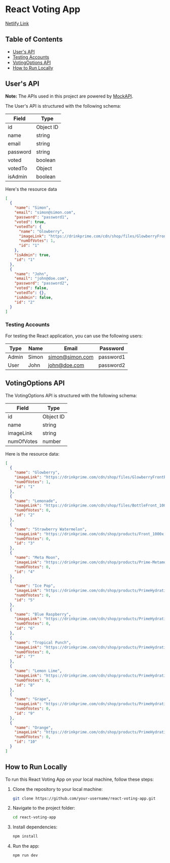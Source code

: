 # React Voting App

[Netlify Link](https://visionary-panda-e6dd39.netlify.app)

## Table of Contents
- [User's API](#users-api)
- [Testing Accounts](#testing-accounts)
- [VotingOptions API](#votingoptions-api)
- [How to Run Locally](#how-to-run-locally)

## User's API
**Note:** The APIs used in this project are powered by [MockAPI](https://www.mockapi.io/).

The User's API is structured with the following schema:

| Field    | Type      |
| -------- | --------- |
| id       | Object ID |
| name     | string    |
| email    | string    |
| password | string    |
| voted    | boolean   |
| votedTo  | Object    |
| isAdmin  | boolean   |

Here's the resource data
```json
[
  {
    "name": "Simon",
    "email": "simon@simon.com",
    "password": "password1",
    "voted": true,
    "votedTo": {
      "name": "Glowberry",
      "imageLink": "https://drinkprime.com/cdn/shop/files/GlowberryFrontRenderUpdated_1000x.png",
      "numOfVotes": 1,
      "id": "1"
    },
    "isAdmin": true,
    "id": "1"
  },
  {
    "name": "John",
    "email": "john@doe.com",
    "password": "password2",
    "voted": false,
    "votedTo": {},
    "isAdmin": false,
    "id": "2"
  }
]
```

### Testing Accounts
For testing the React application, you can use the following users:

| Type  | Name  | Email           | Password  |
| ----- | ----- | --------------- | --------- |
| Admin | Simon | simon@simon.com | password1 |
| User  | John  | john@doe.com    | password2 |

## VotingOptions API

The VotingOptions API is structured with the following schema:

| Field       | Type          |
|-------------|---------------|
| id          | Object ID     |
| name        | string        |
| imageLink   | string        |
| numOfVotes  | number        |

Here is the resource data:

```json
[
  {
    "name": "Glowberry",
    "imageLink": "https://drinkprime.com/cdn/shop/files/GlowberryFrontRenderUpdated_1000x.png",
    "numOfVotes": 1,
    "id": "1"
  },
  {
    "name": "Lemonade",
    "imageLink": "https://drinkprime.com/cdn/shop/files/BottleFront_1000x.png",
    "numOfVotes": 0,
    "id": "2"
  },
  {
    "name": "Strawberry Watermelon",
    "imageLink": "https://drinkprime.com/cdn/shop/products/Front_1000x.png",
    "numOfVotes": 0,
    "id": "3"
  },
  {
    "name": "Meta Moon",
    "imageLink": "https://drinkprime.com/cdn/shop/products/Prime-Metamoon-ProductDetail-front_1000x.png",
    "numOfVotes": 0,
    "id": "4"
  },
  {
    "name": "Ice Pop",
    "imageLink": "https://drinkprime.com/cdn/shop/products/PrimeHydration_1serve_IcePop_0000_1000x.png",
    "numOfVotes": 0,
    "id": "5"
  },
  {
    "name": "Blue Raspberry",
    "imageLink": "https://drinkprime.com/cdn/shop/products/PrimeHydration_1serve_bluerasberry_0000_1000x.png",
    "numOfVotes": 0,
    "id": "6"
  },
  {
    "name": "Tropical Punch",
    "imageLink": "https://drinkprime.com/cdn/shop/products/PrimeHydration_1serve_tropicalpunch_0000_1000x.png",
    "numOfVotes": 0,
    "id": "7"
  },
  {
    "name": "Lemon Lime",
    "imageLink": "https://drinkprime.com/cdn/shop/products/PrimeHydration_1serve_lemonlime_0000_1000x.png",
    "numOfVotes": 0,
    "id": "8"
  },
  {
    "name": "Grape",
    "imageLink": "https://drinkprime.com/cdn/shop/products/PrimeHydration_1serve_grape_0000_1000x.png",
    "numOfVotes": 0,
    "id": "9"
  },
  {
    "name": "Orange",
    "imageLink": "https://drinkprime.com/cdn/shop/products/PrimeHydration_1serve_orange_0000_1000x.png",
    "numOfVotes": 0,
    "id": "10"
  }
]
```

## How to Run Locally

To run this React Voting App on your local machine, follow these steps:

1. Clone the repository to your local machine:

   ```bash
   git clone https://github.com/your-username/react-voting-app.git
   ```
2. Navigate to the project folder:

   ```bash
   cd react-voting-app
   ```

3. Install dependencies:

   ```bash
   npm install
   ```

4. Run the app:

   ```bash
   npm run dev
   ```
